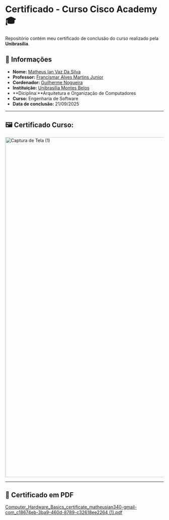 # Certificado - Curso Cisco Academy 🎓

Repositório contém meu certificado de conclusão do curso realizado pela **Unibrasília**.

## 📜 Informações
- **Nome:** [Matheus Ian Vaz Da Silva](https://www.instagram.com/thzinx_vaz?igsh=MTJqNnRyaTFqODJubw==)
- **Professor:** [Francismar Alves Martins Junior]( https://www.linkedin.com/in/francismar-alves-martins-junior-8a320b90/?original_referer=https%3A%2F%2Fgithub.com%2Fdiogohrq%2FCertificadoCisco%3Ftab%3Dreadme-ov-file   )
- **Cordenador:** [Guilherme Nogueira](https://www.instagram.com/nogueira_rcz?igsh=MWk4eHprZzhidXcyYw==)
- **Instituição:** [Unibrasília Montes Belos](https://unibrasmontesbelos.com.br)
- **Diciplina:**Arquitetura e Organização de Computadores
- **Curso:** Engenharia de Software
- **Data de conclusão:** 21/09/2025

---

## 🖼️ Certificado Curso:

<img width="1920" height="1080" alt="Captura de Tela (1)" src="https://github.com/user-attachments/assets/ec9f9e92-6820-4c21-9fd2-25cf01a3e635" />

---

## 📂 Certificado em PDF

[Computer_Hardware_Basics_certificate_matheusian340-gmail-com_c18674eb-3ba9-460d-8789-c32618ee2264 (1).pdf](https://github.com/user-attachments/files/22454790/Computer_Hardware_Basics_certificate_matheusian340-gmail-com_c18674eb-3ba9-460d-8789-c32618ee2264.1.pdf)
  


